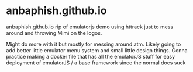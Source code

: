 # anbaphish.github.io
anbaphish.github.io
rip of emulatorjs demo using httrack just to mess around and throwing Mimi on the logos.

Might do more with it but mostly for messing around atm. Likely going to add better little emulator menu system and small little design things. 
Gonna practice making a docker file that has all the emulatorJS stuff for easy deployment of emulatorJS / a base framework since the normal docs suck
